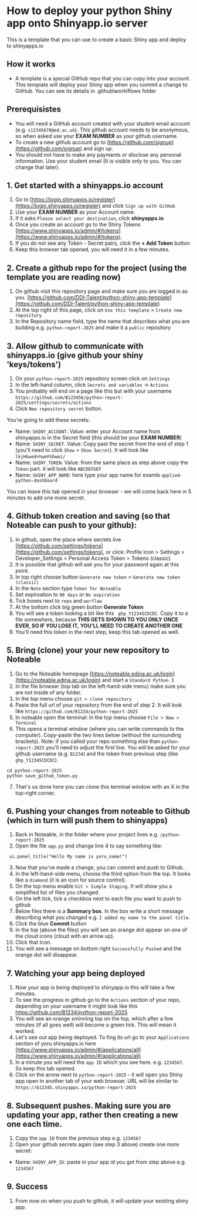 # How to deploy your python Shiny app onto Shinyapp.io server

This is a template that you can use to create a basic Shiny app and deploy to shinyapps.io

## How it works

- A template is a special GitHub repo that you can copy into your account. This template will deploy your Shiny app when you commit a change to GitHub. You can see its details in .github\worklflows folder

## Prerequisistes

- You will need a GitHub account created with your student email account (e.g. `s12345678@ed.ac.uk`). This github account needs to be anonymous, so when asked use your **EXAM NUMBER** as your github username.
- To create a new github account go to [https://github.com/signup](https://github.com/signup) and sign up.
- You should not have to make any payments or disclose any personal information. Use your student email (It is visible only to you. You can change that later). 

## 1. Get started with a shinyapps.io account

1. Go to [https://login.shinyapps.io/register](https://login.shinyapps.io/register) and click `Sign up with GitHub`
2. Use your **EXAM NUMBER** as your Account name.
3. If it asks `Please select your destination`, click **shinyapps.io**
4. Once you create an account go to the Shiny Tokens [https://www.shinyapps.io/admin/#/tokens](https://www.shinyapps.io/admin/#/tokens).
5. If you do not see any Token - Secret pairs, click the **+ Add Token** button
6. Keep this browser tab opened, you will need it in a few minutes.

## 2. Create a github repo for the project (using the template you are reading now)

1. On github visit this repository page and make sure you are logged in as you. [https://github.com/DDI-Talent/python-shiny-app-template](https://github.com/DDI-Talent/python-shiny-app-template)
2. At the top right of this page, click on `Use this template` > `Create new repository`
3. In the Repository name field, type the name that describes what you are building e.g. `python-report-2025` and make it a `public` repository

## 3. Allow github to communicate with shinyapps.io (give github your shiny 'keys/tokens')

1. On your `python-report-2025` repository screen click on `Settings`
2. In the left-hand column, click `Secrets and variables` -> `Actions`
3. You probably will end on a page like this but with your username `https://github.com/B123456/python-report-2025/settings/secrets/actions`
4. Click `New repository secret` button. 

You're going to add these secrets:

- Name: `SHINY_ACCOUNT`. Value:  enter your Account name from shinyapps.io in the Secret field (this should be your **EXAM NUMBER**)
- Name: `SHINY_SECRET`. Value: Copy past the secret from the end of step 1 (you'll need to click `Show` > `Show Secret`). It will look like `lkjHkwed+hweFGhwei/`
- Name: `SHINY_TOKEN`. Value: from the same place as step above copy the `Token` part. it will look like `ABCDEFGEF`
- Name: `SHINY_APP_NAME`: here type your app name for examle `applied-python-dashboard`

You can leave this tab opened in your browser - we will come back here in 5 minutes to add one more secret.

## 4. Github token creation and saving (so that Noteable can push to your github):

1. In github, open the place where secrets live [https://github.com/settings/tokens](https://github.com/settings/tokens), or click: Profile Icon > Settings > Developer_Settings > Personal Access Token > Tokens (classic)
2. It is possible that github will ask you for your password again at this point.
3. In top right choose button `Generate new token` > `Generate new token (classic)`
4. In the `Note` section type `Token for Noteable`
5. Set expiroation to `90 days` or `No expiration`
6. Tick boxes next to `repo` and `worflow`
7. At the bottom click big green button **Generate Token**
7. You will see a token looking a bit like this ` ghp_Y12345CDCDC`. Copy it to a file somewhere, because **THIS GETS SHOWN TO YOU ONLY ONCE EVER, SO IF YOU LOSE IT, YOU'LL NEED TO CREATE ANOTHER ONE**
8. You'll need this token in the next step, keep this tab opened as well.


## 5. Bring (clone) your your new repository to Noteable

1. Go to the Noteable homepage [https://noteable.edina.ac.uk/login](https://noteable.edina.ac.uk/login) and start a `Standard Python 3`
2. In the file browser (top tab on the left-hand-side menu) make sure you are not inside of any folder.
3. In the top menu choose `git > clone repository`
4. Paste the full url of your repository from the end of step 2. It will look like `https://github.com/B1234/python-report-2025`
5. In noteable open the terminal: In the top menu choose `File > New > Terminal`
6. This opens a terminal window (where you can write commands to the computer). Copy-paste the two lines below (without the surrounding brackets). Note: if you called your repo something else than `python-report-2025` you'll need to adjust the first line. You will be asked for your github username (e.g. `B1234`) and the token from previous step (like `ghp_Y12345CDCDC`).

```
cd python-report-2025
python save_github_token.py
```
7. That's us done here you can clone this terminal window with an X in the top-right corner.

## 6. Pushing your changes from noteable to Github (which in turn will push them to shinyapps)

1. Back in Noteable, in the folder where your project lives e.g. `/python-report-2025`
2. Open the file `app.py` and change line 4 to say something like:

```
 ui.panel_title("Hello My name is yoru_name!")
```

3. Now that you've made a change, you can commit and push to Github.
4. In the left-hand-side menu, choose the third option from the top. It looks like a `diamond` (it is an icon for source control).
5. On the top menu enable `Git > Simple Staging`. It will show you a simplified list of files you changed.
6. On the left tick, tick a checkbox next to each file you want to push to github
7. Below files there is a **Summary box**. In the box write a short message describing what you changed e.g. `I added my name to the panel title`.
8. Click the blue **Commit** button 
9. In the top (above the files) you will see an orange dot appear on one of the cloud icons (cloud with an arrow up).
10. Click that Icon.
11. You will see a message on bottom right `Successfully Pushed` and the orange dot will disappear.

## 7. Watching your app being deployed

1. Now your app is being deployed to shinyapp.io this will take a few minutes.
2. To see the progress in github go to the `Actions` section of your repo, depending on your username it might look like this https://github.com/B1234/python-report-2025
3. You will see an orange sminning top on the top, which after a few minutes (if all goes well) will become a green tick. This will mean it worked. 
4. Let's see out app being deployed. To fing its url go to your `Applications` section of yoru shinyapps.io here [https://www.shinyapps.io/admin/#/applications/all](https://www.shinyapps.io/admin/#/applications/all)
5. In a minute you will need the `app ID` which you see here. e.g. `1234567`. So keep this tab opened.
6. Click on the arrow next to `python-report-2025` - it will open you Shiny app open in another tab of your web browser. URL will be similar to `https://b12345.shinyapps.io/python-report-2025`

## 8. Subsequent pushes. Making sure you are updating your app, rather then creating a new one each time.

1. Copy the `app ID` from the previous step e.g. `1234567`
2. Open your github secrets again (see step 3 above) create one more secret:

- Name: `SHINY_APP_ID`: paste in your app id you got from step above e.g. `1234567` 

## 9. Success

1. From now on when you push to github, it will update your existing shiny app.
